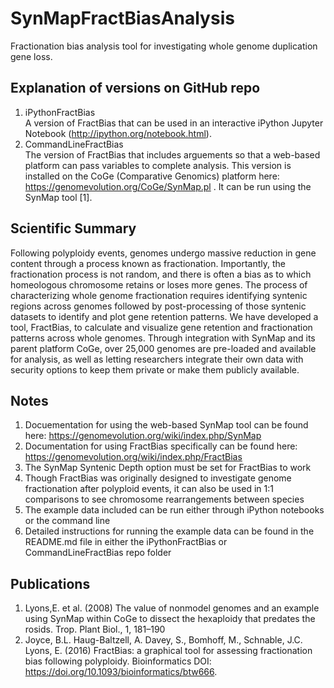 # SynMapFractBiasAnalysis
Fractionation bias analysis tool for investigating whole genome duplication gene loss. 

## Explanation of versions on GitHub repo
1. iPythonFractBias  
  A version of FractBias that can be used in an interactive iPython Jupyter Notebook (http://ipython.org/notebook.html).
2. CommandLineFractBias  
  The version of FractBias that includes arguements so that a web-based platform can pass variables to complete analysis. This version is installed on the CoGe (Comparative Genomics) platform here: https://genomevolution.org/CoGe/SynMap.pl . It can be run using the SynMap tool [1].

## Scientific Summary
Following polyploidy events, genomes undergo massive reduction in gene content through a process known as fractionation.  Importantly, the fractionation process is not random, and there is often a bias as to which homeologous chromosome retains or loses more genes.  The process of characterizing whole genome fractionation requires identifying syntenic regions across genomes followed by post-processing of those syntenic datasets to identify and plot gene retention patterns. We have developed a tool, FractBias, to calculate and visualize gene retention and fractionation patterns across whole genomes.  Through integration with SynMap and its parent platform CoGe, over 25,000 genomes are pre-loaded and available for analysis, as well as letting researchers integrate their own data with security options to keep them private or make them publicly available.

## Notes
1. Docuementation for using the web-based SynMap tool can be found here: https://genomevolution.org/wiki/index.php/SynMap
2. Documentation for using FractBias specifically can be found here: https://genomevolution.org/wiki/index.php/FractBias 
3. The SynMap Syntenic Depth option must be set for FractBias to work
4. Though FractBias was originally designed to investigate genome fractionation after polyploid events, it can also be used in 1:1 comparisons to see chromosome rearrangements between species
5. The example data included can be run either through iPython notebooks or the command line
5. Detailed instructions for running the example data can be found in the README.md file in either the iPythonFractBias or CommandLineFractBias repo folder

## Publications
1. Lyons,E. et al. (2008) The value of nonmodel genomes and an example using SynMap within CoGe to dissect the hexaploidy that predates the rosids. Trop. Plant Biol., 1, 181–190
2. Joyce, B.L. Haug-Baltzell, A. Davey, S., Bomhoff, M., Schnable, J.C. Lyons, E. (2016) FractBias: a graphical tool for assessing fractionation bias following polyploidy. Bioinformatics DOI: https://doi.org/10.1093/bioinformatics/btw666.
